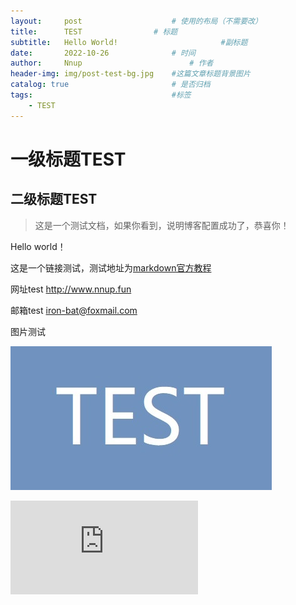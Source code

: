 ```yaml
---
layout:     post   				    # 使用的布局（不需要改）
title:      TEST 				# 标题 
subtitle:   Hello World!                       #副标题
date:       2022-10-26 				# 时间
author:     Nnup 						# 作者
header-img: img/post-test-bg.jpg 	#这篇文章标题背景图片
catalog: true 						# 是否归档
tags:								#标签
    - TEST
---
```

# 一级标题TEST
## 二级标题TEST
>这是一个测试文档，如果你看到，说明博客配置成功了，恭喜你！  

Hello world！  

这是一个链接测试，测试地址为[markdown官方教程](https://markdown.com.cn "链接title测试")  

网址test <http://www.nnup.fun>  

邮箱test <iron-bat@foxmail.com>  

图片测试  

[![这是图片](/img/post-test-01.jpg "图片title测试")](https://nnup.fun/2022/10/26/01test/)  


<!-- <div class="iframe-container">
    <iframe src="//player.bilibili.com/player.html?aid=50230037&bvid=BV1ub411G76n&cid=87931171&page=1&high_quality=1&danmuke=0" scrolling="no" border="0" frameborder="no" framespacing="0" allowfullscreen="true"> </iframe></div> -->

<div class="iframe-container">
    <iframe src="https://streamja.com/embed/RWp2R" scrolling="no" border="0" frameborder="no" framespacing="0" allowfullscreen="true">
</div>

**测试完毕！！**
